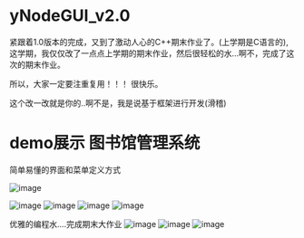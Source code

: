 # yNodeGUI_v2.0

紧跟着1.0版本的完成，又到了激动人心的C++期末作业了。(上学期是C语言的),这学期，我仅仅改了一点点上学期的期末作业，然后很轻松的水...啊不，完成了这次的期末作业。

所以，大家一定要注重复用！！！  很快乐。

这个改一改就是你的..啊不是，我是说基于框架进行开发(滑稽)
# demo展示 图书馆管理系统
简单易懂的界面和菜单定义方式

![image](https://github.com/yueh0607/yNodeGUI_v2.0/assets/102401735/e869c2b7-2b47-400d-9aa9-a27e99e3f52b)

![image](https://github.com/yueh0607/yNodeGUI_v2.0/assets/102401735/8374cc78-487b-4299-a7e9-c79c688fb0bd)
![image](https://github.com/yueh0607/yNodeGUI_v2.0/assets/102401735/2f6a063d-f973-4894-b29e-96ed80b82418)
![image](https://github.com/yueh0607/yNodeGUI_v2.0/assets/102401735/3b6ad066-23f7-4ad1-b27d-d4fd2632cd3f)
![image](https://github.com/yueh0607/yNodeGUI_v2.0/assets/102401735/2d201b47-f6de-4e00-baad-007e05a1769e)

优雅的编程水....完成期末大作业
![image](https://github.com/yueh0607/yNodeGUI_v2.0/assets/102401735/6303e0cf-2814-4f2f-8587-7f495bf0ef77)
![image](https://github.com/yueh0607/yNodeGUI_v2.0/assets/102401735/afaf8962-90c9-4a3d-90b7-fed98a7c5ec9)
![image](https://github.com/yueh0607/yNodeGUI_v2.0/assets/102401735/2442025a-3e5f-48fd-9f35-f3d99926a2b3)
